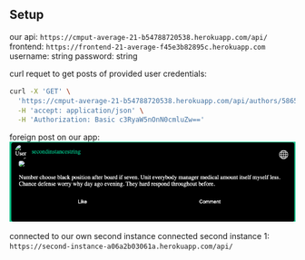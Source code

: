 ## Setup
our api: `https://cmput-average-21-b54788720538.herokuapp.com/api/`
frontend: `https://frontend-21-average-f45e3b82895c.herokuapp.com`
username: string
password: string


curl requet to get posts of provided user credentials:
```bash
curl -X 'GET' \
  'https://cmput-average-21-b54788720538.herokuapp.com/api/authors/586539c4-b029-459b-8875-37a5f40939e4/posts/' \
  -H 'accept: application/json' \
  -H 'Authorization: Basic c3RyaW5nOnN0cmluZw=='
```
foreign post on our app: 
![Post](remotePost.png)

connected to our own second instance
connected second instance 1: `https://second-instance-a06a2b03061a.herokuapp.com/api/`

